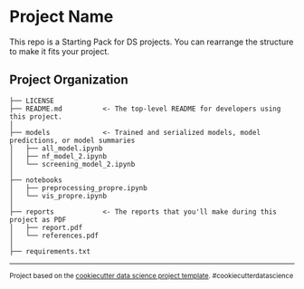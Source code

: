 Project Name
==============================

This repo is a Starting Pack for DS projects. You can rearrange the structure to make it fits your project.

Project Organization
------------

    ├── LICENSE
    ├── README.md          <- The top-level README for developers using this project.
    │
    ├── models             <- Trained and serialized models, model predictions, or model summaries
    │   ├── all_model.ipynb
    │   ├── nf_model_2.ipynb
    │   └── screening_model_2.ipynb
    │
    ├── notebooks          
    │   ├── preprocessing_propre.ipynb
    │   └── vis_propre.ipynb
    │
    ├── reports            <- The reports that you'll make during this project as PDF
    │   ├── report.pdf
    │   └── references.pdf
    │
    ├── requirements.txt


--------

<p><small>Project based on the <a target="_blank" href="https://drivendata.github.io/cookiecutter-data-science/">cookiecutter data science project template</a>. #cookiecutterdatascience</small></p>
